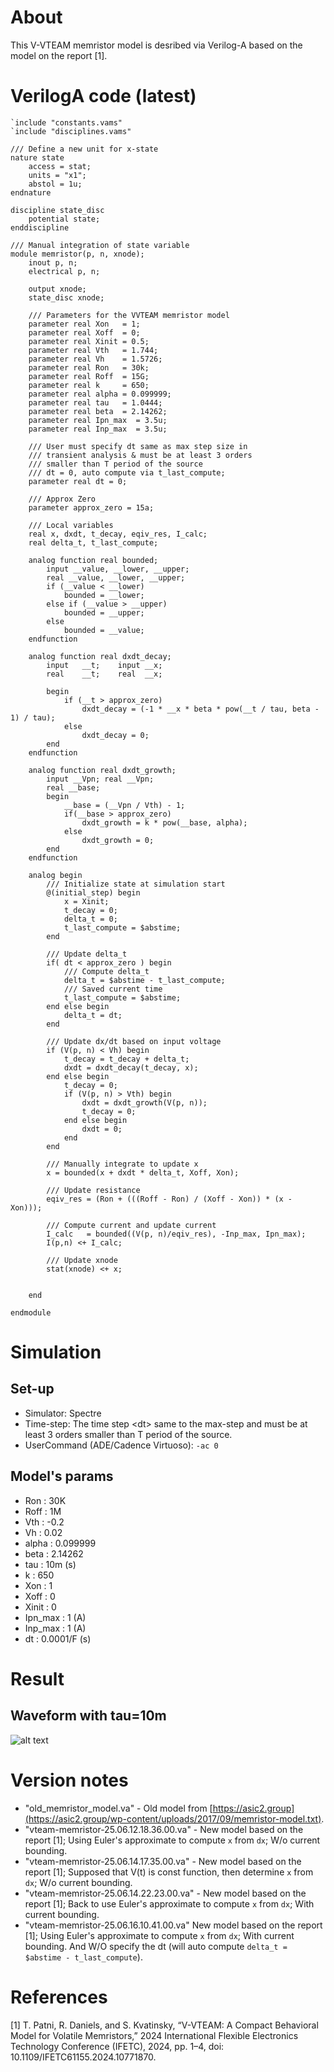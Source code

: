 # About

This V-VTEAM memristor model is desribed via Verilog-A based on the model on the report [1].  

# VerilogA code (latest)

```VerilogAMS
`include "constants.vams"
`include "disciplines.vams"

/// Define a new unit for x-state
nature state
    access = stat;
    units = "x1";
    abstol = 1u;
endnature

discipline state_disc
    potential state;
enddiscipline

/// Manual integration of state variable
module memristor(p, n, xnode);
    inout p, n;
    electrical p, n;

    output xnode;
    state_disc xnode;

    /// Parameters for the VVTEAM memristor model
    parameter real Xon   = 1;
    parameter real Xoff  = 0;
    parameter real Xinit = 0.5;
    parameter real Vth   = 1.744;
    parameter real Vh    = 1.5726;
    parameter real Ron   = 30k;
    parameter real Roff  = 15G;
    parameter real k     = 650;
    parameter real alpha = 0.099999;
    parameter real tau   = 1.0444;
    parameter real beta  = 2.14262;
    parameter real Ipn_max  = 3.5u;
    parameter real Inp_max  = 3.5u;

    /// User must specify dt same as max step size in
    /// transient analysis & must be at least 3 orders
    /// smaller than T period of the source
    /// dt = 0, auto compute via t_last_compute;
    parameter real dt = 0;

    /// Approx Zero
    parameter approx_zero = 15a;

    /// Local variables
    real x, dxdt, t_decay, eqiv_res, I_calc;
    real delta_t, t_last_compute;

    analog function real bounded;
        input __value, __lower, __upper;
        real __value, __lower, __upper;
        if (__value < __lower)
            bounded = __lower;
        else if (__value > __upper)
            bounded = __upper;
        else
            bounded = __value;
    endfunction

    analog function real dxdt_decay;
        input   __t;    input __x;
        real    __t;    real  __x;

        begin
            if (__t > approx_zero)
                dxdt_decay = (-1 * __x * beta * pow(__t / tau, beta - 1) / tau);
            else
                dxdt_decay = 0;
        end
    endfunction

    analog function real dxdt_growth;
        input __Vpn; real __Vpn;
        real __base;
        begin
            __base = (__Vpn / Vth) - 1;
            if(__base > approx_zero)
                dxdt_growth = k * pow(__base, alpha);
            else
                dxdt_growth = 0;
        end
    endfunction

    analog begin
        /// Initialize state at simulation start
        @(initial_step) begin
            x = Xinit;
            t_decay = 0;
            delta_t = 0;
            t_last_compute = $abstime;
        end

        /// Update delta_t
        if( dt < approx_zero ) begin
            /// Compute delta_t
            delta_t = $abstime - t_last_compute;
            /// Saved current time
            t_last_compute = $abstime;
        end else begin
            delta_t = dt;
        end

        /// Update dx/dt based on input voltage
        if (V(p, n) < Vh) begin
            t_decay = t_decay + delta_t;
            dxdt = dxdt_decay(t_decay, x);
        end else begin
            t_decay = 0;
            if (V(p, n) > Vth) begin
                dxdt = dxdt_growth(V(p, n));
                t_decay = 0;
            end else begin
                dxdt = 0;
            end
        end

        /// Manually integrate to update x
        x = bounded(x + dxdt * delta_t, Xoff, Xon);
        
        /// Update resistance
        eqiv_res = (Ron + (((Roff - Ron) / (Xoff - Xon)) * (x - Xon)));
        
        /// Compute current and update current
        I_calc   = bounded((V(p, n)/eqiv_res), -Inp_max, Ipn_max);
        I(p,n) <+ I_calc;

        /// Update xnode
        stat(xnode) <+ x;


    end

endmodule
```


# Simulation

## Set-up
- Simulator: Spectre
- Time-step: The time step \<dt\> same to the max-step and must be at least 3 orders smaller than T period of the source.
- UserCommand (ADE/Cadence Virtuoso): `-ac 0`

## Model's params

- Ron       : 30K
- Roff      : 1M
- Vth       : -0.2
- Vh        : 0.02
- alpha     : 0.099999
- beta      : 2.14262
- tau       : 10m           (s)
- k         : 650
- Xon       : 1
- Xoff      : 0
- Xinit     : 0
- Ipn_max   : 1             (A)
- Inp_max   : 1             (A)
- dt        : 0.0001/F      (s)

# Result

## Waveform with tau=10m
![alt text](imgs/image)

## 

# Version notes

- "old_memristor_model.va" - Old model from [https://asic2.group](https://asic2.group/wp-content/uploads/2017/09/memristor-model.txt).
- "vteam-memristor-25.06.12.18.36.00.va" - New model based on the report [1]; Using Euler's approximate to compute `x` from `dx`; W/o current bounding.
- "vteam-memristor-25.06.14.17.35.00.va" - New model based on the report [1]; Supposed that V(t) is const function, then determine `x` from `dx`; W/o current bounding.
- "vteam-memristor-25.06.14.22.23.00.va" - New model based on the report [1]; Back to use Euler's approximate to compute `x` from `dx`; With current bounding.
- "vteam-memristor-25.06.16.10.41.00.va" New model based on the report [1]; Using Euler's approximate to compute `x` from `dx`; With current bounding. And W/O specify the dt (will auto compute `delta_t = $abstime - t_last_compute`).

# References

[1] T. Patni, R. Daniels, and S. Kvatinsky, “V-VTEAM: A Compact Behavioral Model for Volatile Memristors,” 2024 International Flexible Electronics Technology Conference (IFETC), 2024, pp. 1–4, doi: 10.1109/IFETC61155.2024.10771870.
